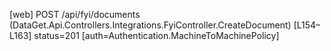[web] POST /api/fyi/documents  (DataGet.Api.Controllers.Integrations.FyiController.CreateDocument)  [L154–L163] status=201 [auth=Authentication.MachineToMachinePolicy]

